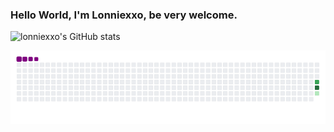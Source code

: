 ### Hello World, I'm Lonniexxo, be very welcome.

![lonniexxo's GitHub stats](https://github-readme-stats.vercel.app/api?username=lonniexxo&show_icons=true&theme=dracula)

![snake gif](https://github.com/lonniexxo/lonniexxo/blob/output/github-contribution-grid-snake.gif)
